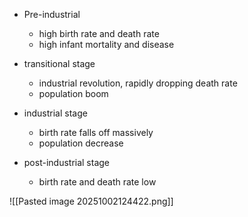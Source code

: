 - Pre-industrial
	- high birth rate and death rate
	- high infant mortality and disease

- transitional stage
	- industrial revolution, rapidly dropping death rate
	- population boom

- industrial stage
	- birth rate falls off massively
	- population decrease

- post-industrial stage
	- birth rate and death rate low

![[Pasted image 20251002124422.png]]